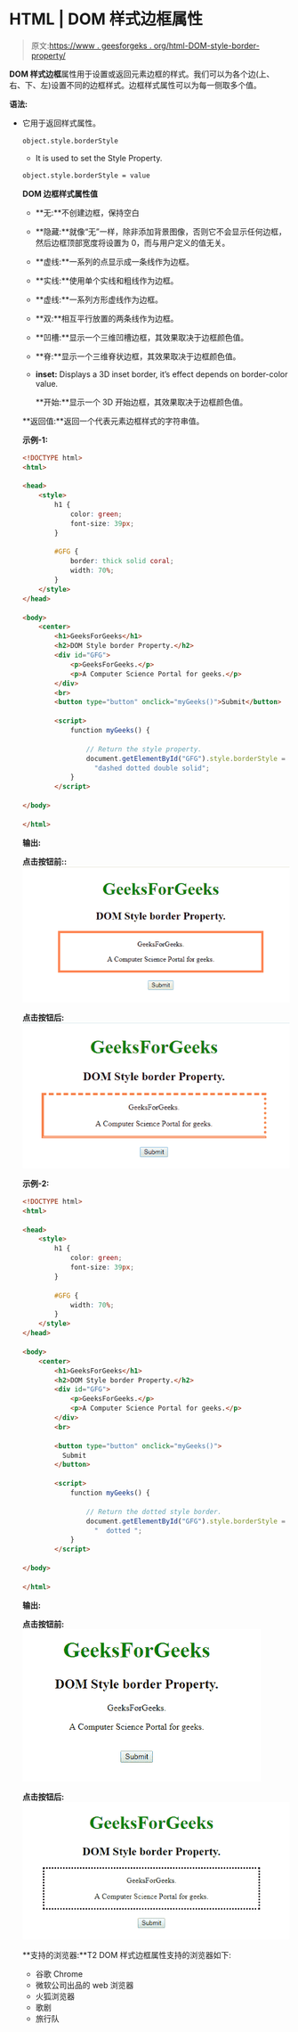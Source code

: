# HTML | DOM 样式边框属性

> 原文:[https://www . geesforgeks . org/html-DOM-style-border-property/](https://www.geeksforgeeks.org/html-dom-style-border-property/)

**DOM 样式边框**属性用于设置或返回元素边框的样式。我们可以为各个边(上、右、下、左)设置不同的边框样式。边框样式属性可以为每一侧取多个值。

**语法:**

*   它用于返回样式属性。

    ```html
    object.style.borderStyle 
    ```

    *   It is used to set the Style Property.

    ```html
    object.style.borderStyle = value 
    ```

    **DOM 边框样式属性值**

    *   **无:**不创建边框，保持空白
    *   **隐藏:**就像“无”一样，除非添加背景图像，否则它不会显示任何边框，然后边框顶部宽度将设置为 0，而与用户定义的值无关。
    *   **虚线:**一系列的点显示成一条线作为边框。
    *   **实线:**使用单个实线和粗线作为边框。
    *   **虚线:**一系列方形虚线作为边框。
    *   **双:**相互平行放置的两条线作为边框。
    *   **凹槽:**显示一个三维凹槽边框，其效果取决于边框颜色值。
    *   **脊:**显示一个三维脊状边框，其效果取决于边框颜色值。
    *   **inset:** Displays a 3D inset border, it’s effect depends on border-color value.

        **开始:**显示一个 3D 开始边框，其效果取决于边框颜色值。

    **返回值:**返回一个代表元素边框样式的字符串值。

    **示例-1:**

    ```html
    <!DOCTYPE html>
    <html>

    <head>
        <style>
            h1 {
                color: green;
                font-size: 39px;
            }

            #GFG {
                border: thick solid coral;
                width: 70%;
            }
        </style>
    </head>

    <body>
        <center>
            <h1>GeeksForGeeks</h1>
            <h2>DOM Style border Property.</h2>
            <div id="GFG">
                <p>GeeksForGeeks.</p>
                <p>A Computer Science Portal for geeks.</p>
            </div>
            <br>
            <button type="button" onclick="myGeeks()">Submit</button>

            <script>
                function myGeeks() {

                    // Return the style property.
                    document.getElementById("GFG").style.borderStyle = 
                      "dashed dotted double solid";
                }
            </script>

    </body>

    </html>
    ```

    **输出:**

    **点击按钮前::**
    ![](img/0678caa673008cc93af439415235b468.png)

    **点击按钮后:**
    ![](img/45897ea76e7e3316e8d3aa209e7d2b98.png)

    **示例-2:**

    ```html
    <!DOCTYPE html>
    <html>

    <head>
        <style>
            h1 {
                color: green;
                font-size: 39px;
            }

            #GFG {
                width: 70%;
            }
        </style>
    </head>

    <body>
        <center>
            <h1>GeeksForGeeks</h1>
            <h2>DOM Style border Property.</h2>
            <div id="GFG">
                <p>GeeksForGeeks.</p>
                <p>A Computer Science Portal for geeks.</p>
            </div>
            <br>

            <button type="button" onclick="myGeeks()">
              Submit
            </button>

            <script>
                function myGeeks() {

                    // Return the dotted style border.
                    document.getElementById("GFG").style.borderStyle = 
                      "  dotted ";
                }
            </script>

    </body>

    </html>
    ```

    **输出:**

    **点击按钮前:**
    ![](img/7cae8e8450b88e301f102bcf1566010f.png)

    **点击按钮后:**
    ![](img/280d9907c0b554a25704f1fb54961b87.png)

    **支持的浏览器:**T2 DOM 样式边框属性支持的浏览器如下:

    *   谷歌 Chrome
    *   微软公司出品的 web 浏览器
    *   火狐浏览器
    *   歌剧
    *   旅行队